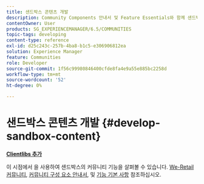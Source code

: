 ```yaml
---
title: 샌드박스 콘텐츠 개발
description: Community Components 안내서 및 Feature Essentials와 함께 샌드박스의 커뮤니티 기능 탐색에 대해 알아봅니다.
contentOwner: User
products: SG_EXPERIENCEMANAGER/6.5/COMMUNITIES
topic-tags: developing
content-type: reference
exl-id: d25c243c-257b-4ba8-b1c5-e306906812ea
solution: Experience Manager
feature: Communities
role: Developer
source-git-commit: 1f56c99980846400cfde8fa4e9a55e885bc2258d
workflow-type: tm+mt
source-wordcount: '52'
ht-degree: 0%

---
```


# 샌드박스 콘텐츠 개발  {#develop-sandbox-content}

**[Clientlibs 추가](add-clientlibs.md)**

이 시점에서 을 사용하여 샌드박스의 커뮤니티 기능을 살펴볼 수 있습니다. [We-Retail 커뮤니티](../../help/sites-developing/we-retail.md), [커뮤니티 구성 요소 안내서](components-guide.md), 및 [기능 기본 사항](essentials.md) 참조하십시오.
